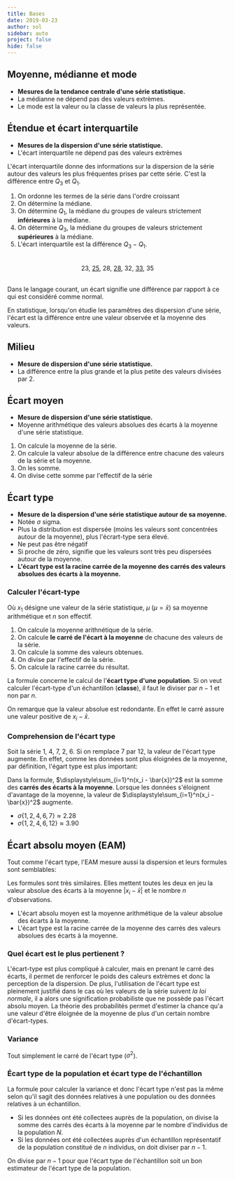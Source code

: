```yaml
---
title: Bases
date: 2019-03-23
author: sol
sidebar: auto
project: false
hide: false
---
```


## Moyenne, médianne et mode

* **Mesures de la tendance centrale d'une série statistique.**
* La médianne ne dépend pas des valeurs extrèmes.
* Le mode est la valeur ou la classe de valeurs la plus représentée.

## Étendue et écart interquartile 
* **Mesures de la dispersion d'une série statistique.**
* L'écart interquartile ne dépend pas des valeurs extrèmes

L'écart interquartile donne des informations sur la dispersion de la série autour des valeurs les plus fréquentes prises par cette série. C'est la différence entre $Q_3$ et $Q_1$.

1. On ordonne les termes de la série dans l'ordre croissant
2. On détermine la médiane.
3. On détermine $Q_1$, la médiane du groupes de valeurs strictement **inférieures** à la médiane.
4. On détermine $Q_3$, la médiane du groupes de valeurs strictement **supérieures** à la médiane.
5. L'écart interquartile est la différence $Q_3 - Q_1$.

<div style="display: flex;"> <div style="margin: 20px auto 0 auto"><st c="g">23, <u>25</u>, 28</st>, <st c="r"><u>28</u></st><st c="b">, 32, <u>33</u>, 35</st></div> </div>

<br>

<Container type="info">

Dans le langage courant, un écart signifie une différence par rapport à ce qui est considéré comme normal.

En statistique, lorsqu'on étudie les paramêtres des dispersion d'une série, l'écart est la différence entre une valeur observée et la moyenne des valeurs.

</Container>

## Milieu
* **Mesure de dispersion d'une série statistique.**
* La différence entre la plus grande et la plus petite des valeurs divisées par 2.

## Écart moyen
* **Mesure de dispersion d'une série statistique.**
* Moyenne arithmétique des valeurs absolues des écarts à la moyenne d'une série statistique.


<Media
    src="https://i.imgur.com/gtnjeEr.png"
    center="true"
    width=150
/>

1. On calcule la moyenne de la série.
2. On calcule la valeur absolue de la différence entre chacune des valeurs de la série et la moyenne.
3. On les somme.
4. On divise cette somme par l'effectif de la série



## Écart type
* **Mesure de la dispersion d'une série statistique autour de sa moyenne.** 
* Notée $\sigma$ sigma.
* Plus la distribution est dispersée (moins les valeurs sont concentrées autour de la moyenne), plus l'écrart-type sera élevé.
* Ne peut pas être négatif
* Si proche de zéro, signifie que les valeurs sont très peu dispersées autour de la moyenne.
* **L'écart type est la racine carrée de la moyenne des carrés des valeurs absolues des écarts à la moyenne.**

<Media
    src="https://i.imgur.com/gOO5mMo.png"
    caption="La distribution représentée en leu a un écart-type supérieur à celui de la distribution représentée en vert."
    center="true"
    width=450
/>


### Calculer l'écart-type



<Media
    src="https://i.imgur.com/BvB0heN.png"
    center="true"
    width=250
/>

Où $x_1$ désigne une valeur de la série statistique, $\mu$ ($\mu = \bar{x}$) sa moyenne arithmétique et $n$ son effectif.


1. On calcule la moyenne arithnétique de la série.
2. On calcule **le carré de l'écart à la moyenne** de chacune des valeurs de la série.
3. On calcule la somme des valeurs obtenues.
4. On divise par l'effectif de la série.
5. On calcule la racine carrée du résultat.

<Container type="warning">

La formule concerne le calcul de l'**écart type d'une population**. Si on veut calculer l'écart-type d'un échantillon (**classe**), il faut le diviser par $n-1$ et non par $n$.

</Container>

<Media
    src="https://i.imgur.com/hbaWXIU.png"
    width=350
    center="true"
/>

<Container type="info">

On remarque que la valeur absolue est redondante. En effet le carré assure une valeur positive de $x_i-\bar{x}$.

</Container>

### Comprehension de l'écart type

Soit la série 1, 4, <st c="r">7</st>, 2, 6. Si on remplace <st c="r">7</st> par 12, la valeur de l'écart type augmente. En effet, comme les données sont plus éloignées de la moyenne, par définition, l'égart type est plus important:


<Media
    src="https://i.imgur.com/p7OzWJ1.png"
    center="true"
    width=450
/>

Dans la formule, $\displaystyle\sum_{i=1}^n(x_i - \bar{x})^2$ est la somme des **carrés des écarts à la moyenne**. Lorsque les données s'éloignent d'avantage de la moyenne, la valeur de $\displaystyle\sum_{i=1}^n(x_i - \bar{x})^2$ augmente.

* $\sigma \{1,2,4,6,7\} \approx 2.28$
* $\sigma \{1,2,4,6,12\} \approx 3.90$

## Écart absolu moyen (EAM)

Tout comme l'écart type, l'EAM mesure aussi la dispersion et leurs formules sont semblables:

<Media
    src="https://i.imgur.com/DsBf17h.png"
    center="true"
    width=250
    style="margin-top:-10px"
/>

Les formules sont très similaires. Elles mettent toutes les deux en jeu la valeur absolue des écarts à la moyenne $|x_i-\bar{x}|$ et le nombre $n$ d'observations.

* L'écart absolu moyen est la moyenne arithmétique de la valeur absolue des écarts à la moyenne.
* L'écart type est la racine carrée de la moyenne des carrés des valeurs absolues des écarts à la moyenne.

### Quel écart est le plus pertienent ?

L'écart-type est plus compliqué à calculer, mais en prenant le carré des écarts, il permet de renforcer le poids des caleurs extrèmes et donc la perception de la dispersion. De plus, l'utilisation de l'écart type est pleinement justifié dans le cas où les valeurs de la série suivent _la loi normale_, il a alors une signification probabiliste que ne possède pas l'écart absolu moyen. La théorie des probabilités permet d'estimer la chance qu'a une valeur d'être éloignée de la moyenne de plus d'un certain nombre d'écart-types.

### Variance

Tout simplement le carré de l'écart type ($\sigma^2$). 

### Écart type de la population et écart type de l'échantillon

La formule pour calculer la variance et donc l'écart type n'est pas la même selon qu'il sagit des données relatives à une population ou des données relatives à un échantillon.

* Si les données ont été collectees auprès de la population, on divise la somme des carrés des écarts à la moyenne par le nombre d'individus de la population $N$.
* Si les données ont été collectées auprès d'un échantillon représentatif de la population constitué de $n$ individus, on doit diviser par $n-1$.

<Media
    src="https://i.imgur.com/apMRwOD.png"
    center="true"
    width=300
/>

<Container type="info">

On divise par $n-1$ pour que l'écart type de l'échantillon soit un bon estimateur de l'écart type de la population.

</Container>
